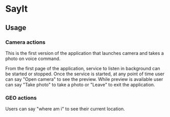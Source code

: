 # SayIt

## Usage

### Camera actions
This is the first version of the application that launches camera and takes a photo on voice command.

From the first page of the application, service to listen in background can be started or stopped. 
Once the service is started, at any point of time user can say "Open camera" to see the preview. 
While preview is available user can say "Take photo" to take a photo or "Leave" to exit the application.

### GEO actions

Users can say "where am i" to see their current location.



